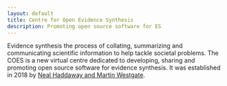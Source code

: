 ```yaml
---
layout: default
title: Centre for Open Evidence Synthesis
description: Promoting open source software for ES
---
```

Evidence synthesis the process of collating, summarizing and communicating scientific information to help tackle societal problems. The COES is a new virtual centre dedicated to developing, sharing and promoting open source software for evidence synthesis. It was established in 2018 by [Neal Haddaway and Martin Westgate](pages/people.html).

